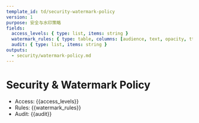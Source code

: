 ```yaml
---
template_id: td/security-watermark-policy
version: 1
purpose: 安全与水印策略
fields:
  access_levels: { type: list, items: string }
  watermark_rules: { type: table, columns: [audience, text, opacity, ttl_days] }
  audit: { type: list, items: string }
outputs:
  - security/watermark-policy.md
---
```


# Security & Watermark Policy

- Access: {{access_levels}}
- Rules:
  {{watermark_rules}}
- Audit:
  {{audit}}
